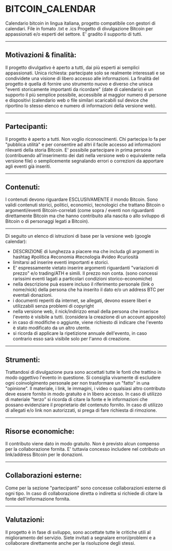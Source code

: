 # BITCOIN_CALENDAR
Calendario bitcoin in lingua italiana, progetto compatibile con gestori di calendari. File in fomato .txt e .ics
Progetto di divulgazione Bitcoin per appassionati e/o esperti del settore. E' gradito il supporto di tutti.
***
## Motivazioni & finalità: 
Il progetto divulgativo è aperto a tutti, dai più esperti ai semplici appassionati. Unica richiesta: partecipate solo se realmente interessati e se condividete una visione di libero accesso alle informazioni. La finalità del progetto è quella di fornire uno strumento nuovo e diverso che unisca "eventi storicamente importanti da ricordare" (date di calendario) e un supporto il più semplice possibile, accessibile al maggior numero di persone e dispositivi (calendario web o file similari scaricabili sul device che riportino lo stesso elenco e numero di informazioni della versione web).
***
## Partecipanti:
Il progetto è aperto a tutti. Non voglio riconoscimenti. Chi partecipa lo fa per "pubblica utilità" e per consentire ad altri il facile accesso ad informazioni rilevanti della storia Bitcoin. E' possibile partecipare in prima persona (contribuendo all'inserimento dei dati nella versione web o equivalente nella versione file) o semplicemente segnalando errori o correzioni da apportare agli eventi già inseriti.
***
## Contenuti:
I contenuti devono riguardare ESCLUSIVAMENTE il mondo Bitcoin. Sono validi contenuti storici, politici, economici, tecnologici che trattano Bitcoin o argomenti/eventi Bitcoin-correlati (come sopra / eventi non riguardanti direttamente Bitcoin ma che hanno contribuito alla nascita o allo sviluppo di Bitcoin o di personaggi legati a Bitcoin).
***
Di seguito un elenco di istruzioni di base per la versione web (google calendar):
* DESCRIZIONE di lunghezza a piacere ma che includa gli argomenti in hashtag #politica #economia #tecnologia #video #curiosità
* limitarsi ad inserire eventi importanti e storici. 
* E' espressamente vietato inserire argomenti riguardanti "variazioni di prezzo" e/o trading/ATH e simili. Il prezzo non conta. (sono concessi rarissimi eventi lagati a particolari condizioni storico-economiche)
* nella descrizione puà essere incluso il riferimento personale (link o nome/nick) della persona che ha inserito il dato e/o un address BTC per eventali donazioni.
* i documenti reperiti da internet, se allegati, devono essere liberi e utilizzabili senza problemi di copyright
* nella versione web, il nick/indirizzo email della persona che inserisce l'evento è visibile a tutti. (considera la creazione di un account apposito)
* in caso di modifiche o aggiunte, viene richiesto di indicare che l'evento è stato modificato da un altro utente.
* si ricorda di applicare la ripetizione annuale dell'evento, in caso contrario esso sarà visibile solo per l'anno di creazione.
***
## Strumenti:
Trattandosi di divulgazione pura sono accettati tutte le fonti che trattino in modo oggettivo l'evento in questione. Si consiglia vivamente di escludere ogni coinvolgimento personale per non trasformare un "fatto" in una "opinione".
Il materiale, i link, le immagini, i video o qualsiasi altro contributo deve essere fornito in modo gratuito e in libero accesso. In caso di utilizzo di materiale "terzo" si ricorda di citare la fonte e le informazioni che possano evidenziare il proprietario del contenuto fornito.
In caso di utilizzo di allegati e/o link non autorizzati, si prega di fare richiesta di rimozione.
***
## Risorse economiche:
Il contributo viene dato in modo gratuito. Non è previsto alcun compenso per la collaborazione fornita.
E' tuttavia concesso includere nel cotributo un link/address Bitcoin per le donazioni.
***
## Collaborazioni esterne:
Come per la sezione "partecipanti" sono concesse collaborazioni esterne di ogni tipo. In caso di collaborazione diretta o indiretta si richiede di citare la fonte dell'informazione fornita.
***
## Valutazioni:
Il progetto è in fase di sviluppo, sono accettate tutte le critiche utili al miglioramento del servizio. Siete invitati a segnalare errori/problemi e a collaborare direttamente anche per la risoluzione degli stessi.
